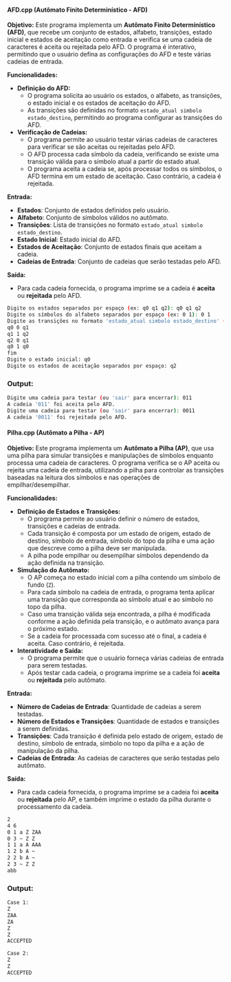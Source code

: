 
#### **AFD.cpp (Autômato Finito Determinístico - AFD)**

**Objetivo:** Este programa implementa um **Autômato Finito Determinístico (AFD)**, que recebe um conjunto de estados, alfabeto, transições, estado inicial e estados de aceitação como entrada e verifica se uma cadeia de caracteres é aceita ou rejeitada pelo AFD. O programa é interativo, permitindo que o usuário defina as configurações do AFD e teste várias cadeias de entrada.

**Funcionalidades:**

- **Definição do AFD:**
    - O programa solicita ao usuário os estados, o alfabeto, as transições, o estado inicial e os estados de aceitação do AFD.
    - As transições são definidas no formato `estado_atual simbolo estado_destino`, permitindo ao programa configurar as transições do AFD.
- **Verificação de Cadeias:**
    - O programa permite ao usuário testar várias cadeias de caracteres para verificar se são aceitas ou rejeitadas pelo AFD.
    - O AFD processa cada símbolo da cadeia, verificando se existe uma transição válida para o símbolo atual a partir do estado atual.
    - O programa aceita a cadeia se, após processar todos os símbolos, o AFD termina em um estado de aceitação. Caso contrário, a cadeia é rejeitada.

**Entrada:**

- **Estados**: Conjunto de estados definidos pelo usuário.
- **Alfabeto**: Conjunto de símbolos válidos no autômato.
- **Transições**: Lista de transições no formato `estado_atual simbolo estado_destino`.
- **Estado Inicial**: Estado inicial do AFD.
- **Estados de Aceitação**: Conjunto de estados finais que aceitam a cadeia.
- **Cadeias de Entrada**: Conjunto de cadeias que serão testadas pelo AFD.

**Saída:**

- Para cada cadeia fornecida, o programa imprime se a cadeia é **aceita** ou **rejeitada** pelo AFD.

```bash
Digite os estados separados por espaço (ex: q0 q1 q2): q0 q1 q2
Digite os símbolos do alfabeto separados por espaço (ex: 0 1): 0 1
Digite as transições no formato 'estado_atual simbolo estado_destino' (uma por linha). Digite 'fim' para encerrar as transições:
q0 0 q1
q1 1 q2
q2 0 q1
q0 1 q0
fim
Digite o estado inicial: q0
Digite os estados de aceitação separados por espaço: q2
```

### Output:
```bash
Digite uma cadeia para testar (ou 'sair' para encerrar): 011
A cadeia '011' foi aceita pelo AFD.
Digite uma cadeia para testar (ou 'sair' para encerrar): 0011
A cadeia '0011' foi rejeitada pelo AFD.

```

#### **Pilha.cpp (Autômato a Pilha - AP)**

**Objetivo:** Este programa implementa um **Autômato a Pilha (AP)**, que usa uma pilha para simular transições e manipulações de símbolos enquanto processa uma cadeia de caracteres. O programa verifica se o AP aceita ou rejeita uma cadeia de entrada, utilizando a pilha para controlar as transições baseadas na leitura dos símbolos e nas operações de empilhar/desempilhar.

**Funcionalidades:**

- **Definição de Estados e Transições:**
    - O programa permite ao usuário definir o número de estados, transições e cadeias de entrada.
    - Cada transição é composta por um estado de origem, estado de destino, símbolo de entrada, símbolo do topo da pilha e uma ação que descreve como a pilha deve ser manipulada.
    - A pilha pode empilhar ou desempilhar símbolos dependendo da ação definida na transição.
- **Simulação do Autômato:**
    - O AP começa no estado inicial com a pilha contendo um símbolo de fundo (`Z`).
    - Para cada símbolo na cadeia de entrada, o programa tenta aplicar uma transição que corresponda ao símbolo atual e ao símbolo no topo da pilha.
    - Caso uma transição válida seja encontrada, a pilha é modificada conforme a ação definida pela transição, e o autômato avança para o próximo estado.
    - Se a cadeia for processada com sucesso até o final, a cadeia é aceita. Caso contrário, é rejeitada.
- **Interatividade e Saída:**
    - O programa permite que o usuário forneça várias cadeias de entrada para serem testadas.
    - Após testar cada cadeia, o programa imprime se a cadeia foi **aceita** ou **rejeitada** pelo autômato.

**Entrada:**

- **Número de Cadeias de Entrada**: Quantidade de cadeias a serem testadas.
- **Número de Estados e Transições**: Quantidade de estados e transições a serem definidas.
- **Transições**: Cada transição é definida pelo estado de origem, estado de destino, símbolo de entrada, símbolo no topo da pilha e a ação de manipulação da pilha.
- **Cadeias de Entrada**: As cadeias de caracteres que serão testadas pelo autômato.

**Saída:**

- Para cada cadeia fornecida, o programa imprime se a cadeia foi **aceita** ou **rejeitada** pelo AP, e também imprime o estado da pilha durante o processamento da cadeia.

```bash
2
4 6
0 1 a Z ZAA
0 3 ~ Z Z
1 1 a A AAA
1 2 b A ~
2 2 b A ~
2 3 ~ Z Z
abb
```

### Output: 
```bash
Case 1:
Z
ZAA
ZA
Z
Z
ACCEPTED

Case 2:
Z
Z
ACCEPTED
```
